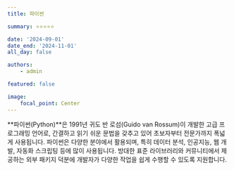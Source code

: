 ```yaml
---
title: 파이썬

summary: ⭐️⭐️⭐️⭐️⭐️

date: '2024-09-01'
date_end: '2024-11-01'
all_day: false

authors:
    - admin

featured: false

image:
    focal_point: Center
---
```

**파이썬(Python)**은 1991년 귀도 반 로섬(Guido van Rossum)이 개발한 고급 프로그래밍 언어로, 간결하고 읽기 쉬운 문법을 갖추고 있어 초보자부터 전문가까지 폭넓게 사용됩니다. 파이썬은 다양한 분야에서 활용되며, 특히 데이터 분석, 인공지능, 웹 개발, 자동화 스크립팅 등에 많이 사용됩니다. 방대한 표준 라이브러리와 커뮤니티에서 제공하는 외부 패키지 덕분에 개발자가 다양한 작업을 쉽게 수행할 수 있도록 지원합니다.